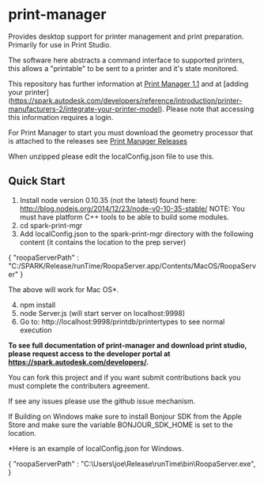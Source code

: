 print-manager
===========

Provides desktop support for printer management and print preparation. Primarily for use in Print Studio.

The software here abstracts a command interface to supported printers, this allows a "printable" to be sent to a printer and it's state monitored.


This repository has further information at [Print Manager 1.1](https://spark.autodesk.com/developers/showcase/d0716b0d-5cb4-4959-9f10-032be8591c2a) 
and at [adding your printer] (https://spark.autodesk.com/developers/reference/introduction/printer-manufacturers-2/integrate-your-printer-model). 
Please note that accessing this information requires a login.


For Print Manager to start you must download the geometry processor that is attached to the releases see [Print Manager Releases](https://github.com/spark3dp/print-manager/releases)

When unzipped please edit the localConfig.json file to use this.


## Quick Start  
1. Install node version 0.10.35 (not the latest) found here:
   http://blog.nodejs.org/2014/12/23/node-v0-10-35-stable/
   NOTE: You must have platform C++ tools to be able to build some modules.
2. cd spark-print-mgr 
3. Add localConfig.json to the spark-print-mgr directory with the following content (it contains the location to the prep server)

{
         "roopaServerPath" : "C:/SPARK/Release/runTime/RoopaServer.app/Contents/MacOS/RoopaServer"
}

   The above will work for Mac OS*.

4. npm install   
5. node Server.js (will start server on localhost:9998)  
6. Go to: http://localhost:9998/printdb/printertypes to see normal execution

<b>To see full documentation of print-manager and download print studio, please request access to the developer portal at
 <a href="https://spark.autodesk.com/developers/" target="_blank">https://spark.autodesk.com/developers/</a>.</b>
 
You can fork this project and if you want submit contributions back you must complete the contributers agreement.
 
If see any issues please use the github issue mechanism. 
 
If Building on Windows make sure to install Bonjour SDK from the Apple Store and make sure the variable  BONJOUR_SDK_HOME is set to the location.   

*Here is an example of localConfig.json for Windows. 

{
         "roopaServerPath" : "C:\\Users\\joe\\Release\\runTime\\bin\\RoopaServer.exe",
}




